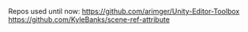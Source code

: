 Repos used until now:
  https://github.com/arimger/Unity-Editor-Toolbox
  https://github.com/KyleBanks/scene-ref-attribute
    